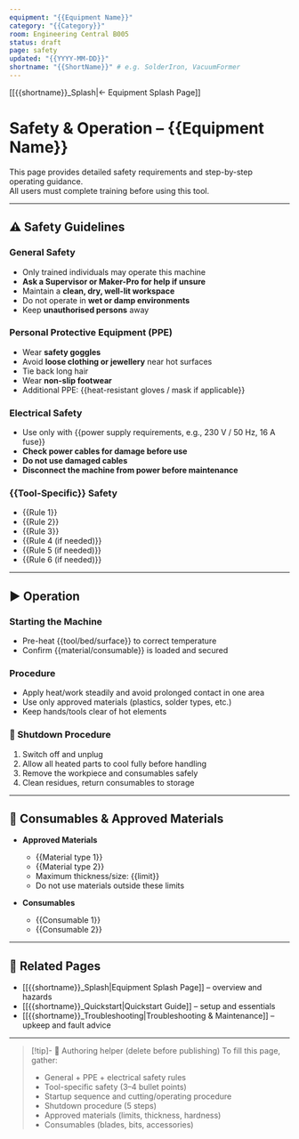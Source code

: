 ```yaml
---
equipment: "{{Equipment Name}}"
category: "{{Category}}"
room: Engineering Central B005
status: draft
page: safety
updated: "{{YYYY-MM-DD}}"
shortname: "{{ShortName}}" # e.g. SolderIron, VacuumFormer
---
```

<!--
USAGE
1) This template is for heat based machines
2) Duplicate this file into the equipment's folder and rename it:
   e.g., "SolderIron_Safety_Operation.md"
3) Replace ALL {{PLACEHOLDER}} tokens.
4) Include approved materials and consumables here (NOT in Quickstart).
5) Delete the "Authoring helper" callout at the bottom before publishing.
6) Link to files in resources will be added manually
7) Do not change or reword section headings, emojis, or tables — only replace {{PLACEHOLDER}} content.
8) Set `shortname` in the frontmatter (e.g., SolderIron, VacuumFormer) and use it for all internal links: [[{{shortname}}_Splash]], [[{{shortname}}_Quickstart]], [[{{shortname}}_Safety]], [[{{shortname}}_Troubleshooting]].
-->

[[{{shortname}}_Splash|← Equipment Splash Page]]

# Safety & Operation – {{Equipment Name}}

This page provides detailed safety requirements and step-by-step operating guidance.  
All users must complete training before using this tool.

---

## ⚠️ Safety Guidelines

### General Safety
- Only trained individuals may operate this machine  
- **Ask a <span class="red-apron">Supervisor</span> or <span class="blue-apron">Maker-Pro</span> for help if unsure**  
- Maintain a **clean, dry, well-lit workspace**  
- Do not operate in **wet or damp environments**  
- Keep **unauthorised persons** away  

### Personal Protective Equipment (PPE)
- Wear **safety goggles**  
- Avoid **loose clothing or jewellery** near hot surfaces  
- Tie back long hair  
- Wear **non-slip footwear**  
- Additional PPE: {{heat-resistant gloves / mask if applicable}}  

### Electrical Safety
- Use only with {{power supply requirements, e.g., 230 V / 50 Hz, 16 A fuse}}  
- **Check power cables for damage before use**  
- **Do not use damaged cables**  
- **Disconnect the machine from power before maintenance**  

### {{Tool-Specific}} Safety
- {{Rule 1}}  
- {{Rule 2}}  
- {{Rule 3}}  
- {{Rule 4 (if needed)}}  
- {{Rule 5 (if needed)}}  
- {{Rule 6 (if needed)}}  

---

## ▶️ Operation

### Starting the Machine
- Pre-heat {{tool/bed/surface}} to correct temperature  
- Confirm {{material/consumable}} is loaded and secured  

### Procedure
- Apply heat/work steadily and avoid prolonged contact in one area  
- Use only approved materials (plastics, solder types, etc.)  
- Keep hands/tools clear of hot elements  

### 🔴 Shutdown Procedure
1. Switch off and unplug  
2. Allow all heated parts to cool fully before handling  
3. Remove the workpiece and consumables safely  
4. Clean residues, return consumables to storage  

---

## 🔩 Consumables & Approved Materials

- **Approved Materials**  
  - {{Material type 1}}  
  - {{Material type 2}}  
  - Maximum thickness/size: {{limit}}  
  - Do not use materials outside these limits  

- **Consumables**  
  - {{Consumable 1}}  
  - {{Consumable 2}}  

---

## 🔗 Related Pages
- [[{{shortname}}_Splash|Equipment Splash Page]] – overview and hazards  
- [[{{shortname}}_Quickstart|Quickstart Guide]] – setup and essentials  
- [[{{shortname}}_Troubleshooting|Troubleshooting & Maintenance]] – upkeep and fault advice  

---

> [!tip]- 🧠 Authoring helper (delete before publishing)
> To fill this page, gather:
> - General + PPE + electrical safety rules
> - Tool-specific safety (3–4 bullet points)
> - Startup sequence and cutting/operating procedure
> - Shutdown procedure (5 steps)
> - Approved materials (limits, thickness, hardness)
> - Consumables (blades, bits, accessories)